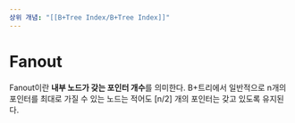 ```yaml
---
상위 개념: "[[B+Tree Index/B+Tree Index]]"
---
```

# Fanout
Fanout이란 **내부 노드가 갖는 포인터 개수**를 의미한다. B+트리에서 일반적으로 n개의 포인터를 최대로 가질 수 있는 노드는 적어도 \[n/2] 개의 포인터는 갖고 있도록 유지된다.